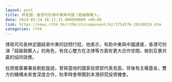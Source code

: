 ```yaml
---
layout: post
title: 林定國：香港可扮演中東與中國「超級聯繫人」
date: 2024-05-24 18:12:31.000000000 +08:00
link: https://news.rthk.hk/rthk/ch/component/k2/1754576-20240524.htm
categories: rthk
---
```


律政司司長林定國結束中東的訪問行程，他表示，有助中東與中國連接，香港可扮演「超級聯繫人」的角色，有信心雙方在法律等方面有更大合作空間，做到互惠共贏的協同效應。

投資推廣署署長劉凱旋說，曾與當地的國家投資部代表見面，背後有主權基金，雙方的機構未來會深度合作，秋季時會帶團到本港研究投資機會。

